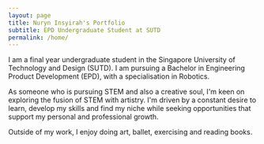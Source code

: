 ```yaml
---
layout: page
title: Nuryn Insyirah's Portfolio
subtitle: EPD Undergraduate Student at SUTD
permalink: /home/
---
```

I am a final year undergraduate student in the Singapore University of Technology and Design (SUTD). I am pursuing a Bachelor in Engineering Product Development (EPD), with a specialisation in Robotics.

As someone who is pursuing STEM and also a creative soul, I'm keen on exploring the fusion of STEM with artistry. I'm driven by a constant desire to learn, develop my skills and find my niche while seeking opportunities that support my personal and professional growth. 

Outside of my work, I enjoy doing art, ballet, exercising and reading books.
